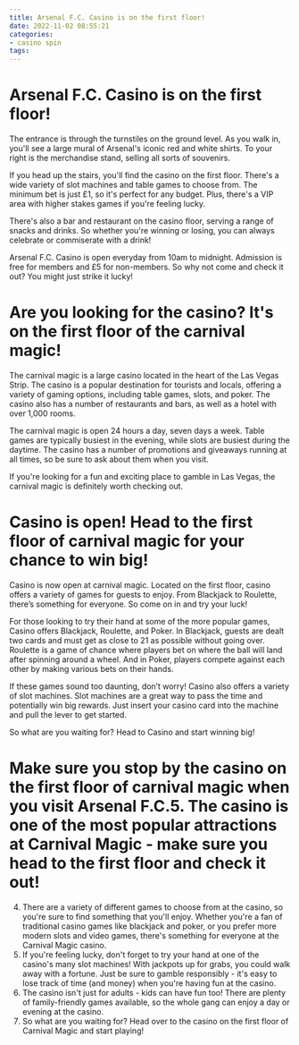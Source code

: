 ```yaml
---
title: Arsenal F.C. Casino is on the first floor!
date: 2022-11-02 08:55:21
categories:
- casino spin
tags:
---
```



#  Arsenal F.C. Casino is on the first floor!

The entrance is through the turnstiles on the ground level. As you walk in, you'll see a large mural of Arsenal's iconic red and white shirts. To your right is the merchandise stand, selling all sorts of souvenirs.

If you head up the stairs, you'll find the casino on the first floor. There's a wide variety of slot machines and table games to choose from. The minimum bet is just £1, so it's perfect for any budget. Plus, there's a VIP area with higher stakes games if you're feeling lucky.

There's also a bar and restaurant on the casino floor, serving a range of snacks and drinks. So whether you're winning or losing, you can always celebrate or commiserate with a drink!

Arsenal F.C. Casino is open everyday from 10am to midnight. Admission is free for members and £5 for non-members. So why not come and check it out? You might just strike it lucky!

#  Are you looking for the casino? It's on the first floor of the carnival magic!

The carnival magic is a large casino located in the heart of the Las Vegas Strip. The casino is a popular destination for tourists and locals, offering a variety of gaming options, including table games, slots, and poker. The casino also has a number of restaurants and bars, as well as a hotel with over 1,000 rooms.

The carnival magic is open 24 hours a day, seven days a week. Table games are typically busiest in the evening, while slots are busiest during the daytime. The casino has a number of promotions and giveaways running at all times, so be sure to ask about them when you visit.

If you're looking for a fun and exciting place to gamble in Las Vegas, the carnival magic is definitely worth checking out.

#  Casino is open! Head to the first floor of carnival magic for your chance to win big!

Casino is now open at carnival magic. Located on the first floor, casino offers a variety of games for guests to enjoy. From Blackjack to Roulette, there’s something for everyone. So come on in and try your luck!

For those looking to try their hand at some of the more popular games, Casino offers Blackjack, Roulette, and Poker. In Blackjack, guests are dealt two cards and must get as close to 21 as possible without going over. Roulette is a game of chance where players bet on where the ball will land after spinning around a wheel. And in Poker, players compete against each other by making various bets on their hands.

If these games sound too daunting, don’t worry! Casino also offers a variety of slot machines. Slot machines are a great way to pass the time and potentially win big rewards. Just insert your casino card into the machine and pull the lever to get started.

So what are you waiting for? Head to Casino and start winning big!

#  Make sure you stop by the casino on the first floor of carnival magic when you visit Arsenal F.C.5. The casino is one of the most popular attractions at Carnival Magic - make sure you head to the first floor and check it out!
4. There are a variety of different games to choose from at the casino, so you're sure to find something that you'll enjoy. Whether you're a fan of traditional casino games like blackjack and poker, or you prefer more modern slots and video games, there's something for everyone at the Carnival Magic casino.
3. If you're feeling lucky, don't forget to try your hand at one of the casino's many slot machines! With jackpots up for grabs, you could walk away with a fortune. Just be sure to gamble responsibly - it's easy to lose track of time (and money) when you're having fun at the casino.
2. The casino isn't just for adults - kids can have fun too! There are plenty of family-friendly games available, so the whole gang can enjoy a day or evening at the casino.
1. So what are you waiting for? Head over to the casino on the first floor of Carnival Magic and start playing!